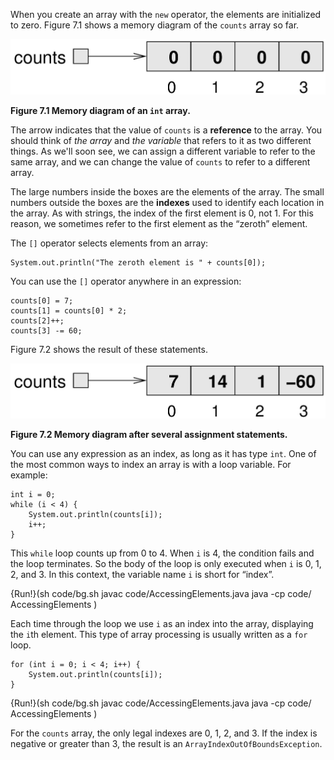 When you create an array with the `new` operator, the elements are initialized to zero. Figure 7.1 shows a memory diagram of the `counts` array so far.

![Figure 8.1 Memory diagram of an `int` array.](figs/array.jpg)

**Figure 7.1 Memory diagram of an `int` array.**


The arrow indicates that the value of `counts` is a **reference** to the array. You should think of *the array* and *the variable* that refers to it as two different things. As we'll soon see, we can assign a different variable to refer to the same array, and we can change the value of `counts` to refer to a different array.

The large numbers inside the boxes are the elements of the array. The small numbers outside the boxes are the **indexes** used to identify each location in the array. As with strings, the index of the first element is 0, not 1. For this reason, we sometimes refer to the first element as the “zeroth” element.

The `[]` operator selects elements from an array:

```code
System.out.println("The zeroth element is " + counts[0]);
```

You can use the `[]` operator anywhere in an expression:

```code
counts[0] = 7;
counts[1] = counts[0] * 2;
counts[2]++;
counts[3] -= 60;
```

Figure 7.2 shows the result of these statements.

![Figure 8.2 Memory diagram after several assignment statements.](figs/array2.jpg)

**Figure 7.2 Memory diagram after several assignment statements.**

You can use any expression as an index, as long as it has type `int`. One of the most common ways to index an array is with a loop variable. For example:

```code
int i = 0;
while (i < 4) {
    System.out.println(counts[i]);
    i++;
}
```

This `while` loop counts up from 0 to 4. When `i` is 4, the condition fails and the loop terminates. So the body of the loop is only executed when `i` is 0, 1, 2, and 3. In this context, the variable name `i` is short for “index”.

{Run!}(sh code/bg.sh javac code/AccessingElements.java java -cp code/ AccessingElements )

Each time through the loop we use `i` as an index into the array, displaying the `i`th element. This type of array processing is usually written as a `for` loop.

```code
for (int i = 0; i < 4; i++) {
    System.out.println(counts[i]);
}
```

{Run!}(sh code/bg.sh javac code/AccessingElements.java java -cp code/ AccessingElements )

For the `counts` array, the only legal indexes are 0, 1, 2, and 3. If the index is negative or greater than 3, the result is an `ArrayIndexOutOfBoundsException`.
